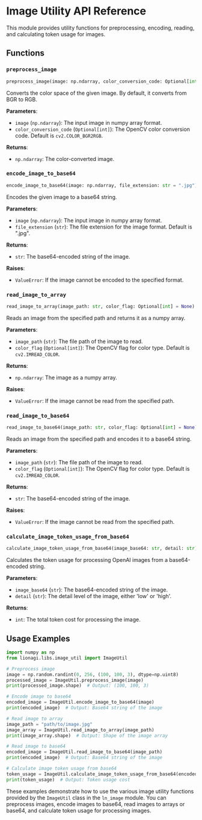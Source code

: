 # Image Utility API Reference

This module provides utility functions for preprocessing, encoding, reading, and calculating token usage for images.

## Functions

### `preprocess_image`
```python
preprocess_image(image: np.ndarray, color_conversion_code: Optional[int] = None) -> np.ndarray
```
Converts the color space of the given image. By default, it converts from BGR to RGB.

**Parameters**:
- `image` (`np.ndarray`): The input image in numpy array format.
- `color_conversion_code` (`Optional[int]`): The OpenCV color conversion code. Default is `cv2.COLOR_BGR2RGB`.

**Returns**:
- `np.ndarray`: The color-converted image.

### `encode_image_to_base64`
```python
encode_image_to_base64(image: np.ndarray, file_extension: str = ".jpg") -> str
```
Encodes the given image to a base64 string.

**Parameters**:
- `image` (`np.ndarray`): The input image in numpy array format.
- `file_extension` (`str`): The file extension for the image format. Default is ".jpg".

**Returns**:
- `str`: The base64-encoded string of the image.

**Raises**:
- `ValueError`: If the image cannot be encoded to the specified format.

### `read_image_to_array`
```python
read_image_to_array(image_path: str, color_flag: Optional[int] = None) -> np.ndarray
```
Reads an image from the specified path and returns it as a numpy array.

**Parameters**:
- `image_path` (`str`): The file path of the image to read.
- `color_flag` (`Optional[int]`): The OpenCV flag for color type. Default is `cv2.IMREAD_COLOR`.

**Returns**:
- `np.ndarray`: The image as a numpy array.

**Raises**:
- `ValueError`: If the image cannot be read from the specified path.

### `read_image_to_base64`
```python
read_image_to_base64(image_path: str, color_flag: Optional[int] = None) -> str
```
Reads an image from the specified path and encodes it to a base64 string.

**Parameters**:
- `image_path` (`str`): The file path of the image to read.
- `color_flag` (`Optional[int]`): The OpenCV flag for color type. Default is `cv2.IMREAD_COLOR`.

**Returns**:
- `str`: The base64-encoded string of the image.

**Raises**:
- `ValueError`: If the image cannot be read from the specified path.

### `calculate_image_token_usage_from_base64`
```python
calculate_image_token_usage_from_base64(image_base64: str, detail: str) -> int
```
Calculates the token usage for processing OpenAI images from a base64-encoded string.

**Parameters**:
- `image_base64` (`str`): The base64-encoded string of the image.
- `detail` (`str`): The detail level of the image, either 'low' or 'high'.

**Returns**:
- `int`: The total token cost for processing the image.

## Usage Examples

```python
import numpy as np
from lionagi.libs.image_util import ImageUtil

# Preprocess image
image = np.random.randint(0, 256, (100, 100, 3), dtype=np.uint8)
processed_image = ImageUtil.preprocess_image(image)
print(processed_image.shape)  # Output: (100, 100, 3)

# Encode image to base64
encoded_image = ImageUtil.encode_image_to_base64(image)
print(encoded_image)  # Output: Base64 string of the image

# Read image to array
image_path = "path/to/image.jpg"
image_array = ImageUtil.read_image_to_array(image_path)
print(image_array.shape)  # Output: Shape of the image array

# Read image to base64
encoded_image = ImageUtil.read_image_to_base64(image_path)
print(encoded_image)  # Output: Base64 string of the image

# Calculate image token usage from base64
token_usage = ImageUtil.calculate_image_token_usage_from_base64(encoded_image, detail="high")
print(token_usage)  # Output: Token usage cost
```

These examples demonstrate how to use the various image utility functions provided by the `ImageUtil` class in the `ln_image` module. You can preprocess images, encode images to base64, read images to arrays or base64, and calculate token usage for processing images.
